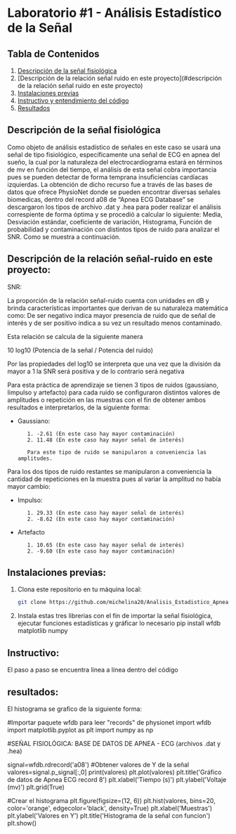 # Laboratorio #1 - Análisis Estadístico de la Señal

## Tabla de Contenidos
1. [Descripción de la señal fisiológica](#descripción)
2. [Descripción de la relación señal ruido en este proyecto](#descripción de la relación señal ruido en este proyecto)
3. [Instalaciones previas](#instalación)
4. [Instructivo y entendimiento del código](#instructivo)
5. [Resultados](#resultados)



## Descripción de la señal fisiológica

Como objeto  de análisis estadístico de señales en este caso se usará una señal de tipo fisiológico, específicamente una señal de ECG en apnea del sueño, la cual por la naturaleza del electrocardiograma estará en términos de mv en función del tiempo, el análisis de esta señal cobra importancia pues se pueden detectar de forma temprana insuficiencias cardíacas izquierdas. La obtención de dicho recurso fue a través de  las bases de datos que ofrece PhysioNet donde se pueden encontrar diversas señales biomedicas, dentro del record a08 de “Apnea ECG Database” se descargaron los tipos de archivo .dat y .hea para poder realizar el análisis correspiente de forma óptima y se procedió a calcular lo siguiente: Media, Desviación estándar, coeficiente de variación, Histograma, Función de probabilidad y contaminación con distintos tipos de ruido para analizar el SNR. Como se muestra a continuación.

## Descripción de la relación señal-ruido en este proyecto:

SNR: 

La proporción de la relación señal-ruido cuenta con unidades en dB y brinda características importantes que derivan de su naturaleza matemática como: De ser negativo indica mayor presencia de ruido que de señal de interés y de ser positivo indica a su vez un resultado menos contaminado. 

Esta relación se calcula de la siguiente manera 

10 log10 (Potencia de la señal / Potencia del ruido)

Por las propiedades del log10 se interpreta que una vez que la división da mayor a 1 la SNR será positiva y de lo contrario será negativa

Para esta práctica de aprendizaje se tienen 3 tipos de ruidos (gaussiano, Iimpulso y artefacto) para cada ruido se configuraron distintos valores de amplitudes o repetición en las muestras con el fin de obtener ambos resultados e interpretarlos, de la siguiente forma: 

* Gaussiano: 

         1. -2.61 (En este caso hay mayor contaminación)
         2. 11.48 (En este caso hay mayor señal de interés)

         Para este tipo de ruido se manipularon a conveniencia las amplitudes. 

Para los dos tipos de ruido restantes se manipularon a conveniencia la cantidad de repeticiones en la muestra pues al variar la amplitud no había mayor cambio:

* Impulso:

         1. 29.33 (En este caso hay mayor señal de interés)
         2. -8.62 (En este caso hay mayor contaminación)

* Artefacto 

         1. 10.65 (En este caso hay mayor señal de interés)
         2. -9.60 (En este caso hay mayor contaminación)


## Instalaciones previas:

1. Clona este repositorio en tu máquina local:

   ```bash
   git clone https://github.com/michelina20/Analisis_Estadistico_Apnea_ECG.git

2. Instala estas tres librerias con el fin de importar la señal fisiológica, ejecutar funciones estadísticas y gráficar lo necesario
   pip install wfdb matplotlib numpy


## Instructivo:

El paso a paso se encuentra línea a línea dentro del código

## resultados:

El histograma se grafico de la siguiente forma:

#Importar paquete wfdb para leer "records" de physionet
import wfdb
import matplotlib.pyplot as plt 
import numpy as np

#SEÑAL FISIOLÓGICA: BASE DE DATOS DE APNEA - ECG (archivos .dat y .hea)

signal=wfdb.rdrecord('a08')
#Obtener valores de Y de la señal 
valores=signal.p_signal[:,0]
print(valores)
plt.plot(valores)
plt.title('Gráfico de datos de Apnea ECG record 8')
plt.xlabel('Tiempo (s)')
plt.ylabel('Voltaje (mv)')
plt.grid(True)


#Crear el histograma
plt.figure(figsize=(12, 6))
plt.hist(valores, bins=20, color='orange', edgecolor='black', density=True)
plt.xlabel('Muestras')
plt.ylabel('Valores en Y')
plt.title('Histograma de la señal con funcion')
plt.show()
